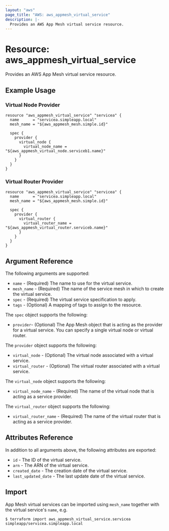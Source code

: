 ```yaml
---
layout: "aws"
page_title: "AWS: aws_appmesh_virtual_service"
description: |-
  Provides an AWS App Mesh virtual service resource.
---
```


# Resource: aws_appmesh_virtual_service

Provides an AWS App Mesh virtual service resource.

## Example Usage

### Virtual Node Provider

```hcl
resource "aws_appmesh_virtual_service" "servicea" {
  name      = "servicea.simpleapp.local"
  mesh_name = "${aws_appmesh_mesh.simple.id}"

  spec {
    provider {
      virtual_node {
        virtual_node_name = "${aws_appmesh_virtual_node.serviceb1.name}"
      }
    }
  }
}
```

### Virtual Router Provider

```hcl
resource "aws_appmesh_virtual_service" "servicea" {
  name      = "servicea.simpleapp.local"
  mesh_name = "${aws_appmesh_mesh.simple.id}"

  spec {
    provider {
      virtual_router {
        virtual_router_name = "${aws_appmesh_virtual_router.serviceb.name}"
      }
    }
  }
}
```

## Argument Reference

The following arguments are supported:

* `name` - (Required) The name to use for the virtual service.
* `mesh_name` - (Required) The name of the service mesh in which to create the virtual service.
* `spec` - (Required) The virtual service specification to apply.
* `tags` - (Optional) A mapping of tags to assign to the resource.

The `spec` object supports the following:

* `provider`- (Optional) The App Mesh object that is acting as the provider for a virtual service. You can specify a single virtual node or virtual router.

The `provider` object supports the following:

* `virtual_node` - (Optional) The virtual node associated with a virtual service.
* `virtual_router` - (Optional) The virtual router associated with a virtual service.

The `virtual_node` object supports the following:

* `virtual_node_name` - (Required) The name of the virtual node that is acting as a service provider.

The `virtual_router` object supports the following:

* `virtual_router_name` - (Required) The name of the virtual router that is acting as a service provider.

## Attributes Reference

In addition to all arguments above, the following attributes are exported:

* `id` - The ID of the virtual service.
* `arn` - The ARN of the virtual service.
* `created_date` - The creation date of the virtual service.
* `last_updated_date` - The last update date of the virtual service.

## Import

App Mesh virtual services can be imported using `mesh_name` together with the virtual service's `name`,
e.g.

```
$ terraform import aws_appmesh_virtual_service.servicea simpleapp/servicea.simpleapp.local
```
